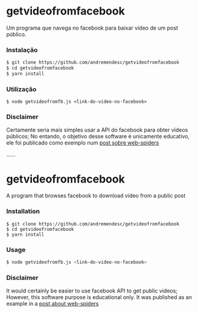 # getvideofromfacebook

Um programa que navega no facebook para baixar vídeo de um post público.

### Instalação
```bash
$ git clone https://github.com/andremendesc/getvideofromfacebook
$ cd getvideofromfacebook
$ yarn install
```

### Utilização
```Shell
$ node getvideofromfb.js <link-do-video-no-facebook>
```
### Disclaimer

Certamente seria mais simples usar a API do facebook para obter vídeos públicos; 
No entando, o objetivo desse software é unicamente educativo, ele foi publicado como
exemplo num [post sobre web-spiders](http://dremendes.wordpress.com/2017/08/23/web-scraping-um-spider-para-baixar-videos-do-facebook)

......
# getvideofromfacebook

A program that browses facebook to download video from a public post

### Installation
```Shell
$ git clone https://github.com/andremendesc/getvideofromfacebook
$ cd getvideofromfacebook
$ yarn install
```

### Usage
```bash
$ node getvideofromfb.js <link-do-video-no-facebook>
```
### Disclaimer

It would certainly be easier to use facebook API to get public videos;
However, this software purpose is educational only. It was published as
an example in a [post about web-spiders](http://dremendes.wordpress.com/2017/08/23/web-scraping-um-spider-para-baixar-videos-do-facebook) 

